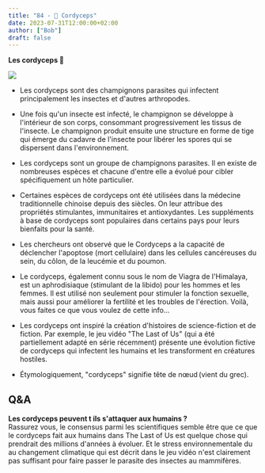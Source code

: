 ```yaml
---
title: "84 - 🍄 Cordyceps"
date: 2023-07-31T12:00:00+02:00
author: ["Bob"]
draft: false
---
```


**Les cordyceps 🍄**

![](/img/84.jpg)

- Les cordyceps sont des champignons parasites qui infectent principalement les insectes et d'autres arthropodes.

- Une fois qu'un insecte est infecté, le champignon se développe à l'intérieur de son corps, consommant progressivement les tissus de l'insecte. Le champignon produit ensuite une structure en forme de tige qui émerge du cadavre de l'insecte pour libérer les spores qui se dispersent dans l'environnement.

- Les cordyceps sont un groupe de champignons parasites. Il en existe de nombreuses espèces et chacune d'entre elle a évolué pour cibler spécifiquement un hôte particulier.

- Certaines espèces de cordyceps ont été utilisées dans la médecine traditionnelle chinoise depuis des siècles. On leur attribue des propriétés stimulantes, immunitaires et antioxydantes. Les suppléments à base de cordyceps sont populaires dans certains pays pour leurs bienfaits pour la santé.

- Les chercheurs ont observé que le Cordyceps a la capacité de déclencher l'apoptose (mort cellulaire) dans les cellules cancéreuses du sein, du côlon, de la leucémie et du poumon.

- Le cordyceps, également connu sous le nom de Viagra de l'Himalaya, est un aphrodisiaque (stimulant de la libido) pour les hommes et les femmes. Il est utilisé non seulement pour stimuler la fonction sexuelle, mais aussi pour améliorer la fertilité et les troubles de l'érection. Voilà, vous faites ce que vous voulez de cette info...

- Les cordyceps ont inspiré la création d'histoires de science-fiction et de fiction. Par exemple, le jeu vidéo "The Last of Us" (qui a été partiellement adapté en série récemment) présente une évolution fictive de cordyceps qui infectent les humains et les transforment en créatures hostiles.

- Étymologiquement, "cordyceps" signifie tête de nœud (vient du grec).

## Q&A

**Les cordyceps peuvent t ils s'attaquer aux humains ?**  
Rassurez vous, le consensus parmi les scientifiques semble être que ce que le cordyceps fait aux humains dans The Last of Us est quelque chose qui prendrait des millions d'années à évoluer. Et le stress environnementale du au changement climatique qui est décrit dans le jeu vidéo n'est clairement pas suffisant pour faire passer le parasite des insectes au mammifères.
